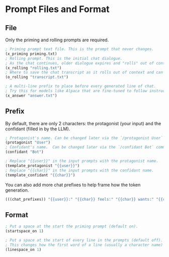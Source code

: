 # Prompt Files and Format

## File
Only the priming and rolling prompts are required.
```lisp
; Priming prompt text file. This is the prompt that never changes.
(x_priming priming.txt)
; Rolling prompt. This is the initial chat dialogue.
; As the chat continues, older dialogue expires and "rolls" out of context.
(x_rolling "rolling.txt")
; Where to save the chat transcript as it rolls out of context and can no longer be edited.
(o_rolling "transcript.txt")

; A multi-line prefix to place before every generated line of chat.
; Try this for models like Alpaca that are fine-tuned to follow instructions.
(x_answer "answer.txt")
```

## Prefix
By default, there are only 2 characters: the protagonist (your input) and the confidant (filled in by the LLM).
```lisp
; Protagonist's name. Can be changed later via the `/protagonist User` command.
(protagonist "User")
; Confidant's name.  Can be changed later via the `/confidant Bot` command.
(confidant "Bot")

; Replace "{{user}}" in the input prompts with the protagonist name.
(template_protagonist "{{user}}")
; Replace "{{char}}" in the input prompts with the confidant name.
(template_confidant "{{char}}")
```

You can also add more chat prefixes to help frame how the token generation.
```lisp
(((chat_prefixes)) "{{user}}:" "{{char}} feels:" "{{char}} wants:" "{{char}} plans:" "{{char}}:")
```

## Format
```lisp
; Put a space at the start the priming prompt (default on).
(startspace_on 1)

; Put a space at the start of every line in the prompts (default off).
; This changes how the first word of a line (usually a character name) is tokenized.
(linespace_on 1)
```

